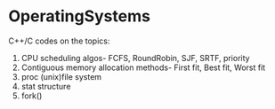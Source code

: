 # OperatingSystems
 C++/C codes on the topics:
1. CPU scheduling algos- FCFS, RoundRobin, SJF, SRTF, priority
2. Contiguous memory allocation methods- First fit, Best fit, Worst fit
3. proc (unix)file system
4. stat structure
5. fork()
